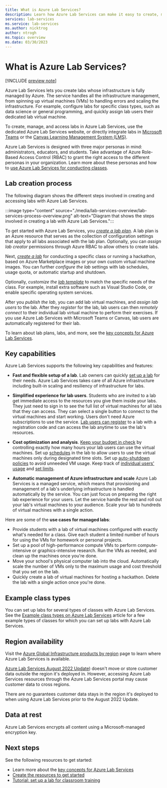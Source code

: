 ```yaml
---
title: What is Azure Lab Services?
description: Learn how Azure Lab Services can make it easy to create, manage, and secure labs with VMs for educators and students.
services: lab-services
ms.service: lab-services
ms.author: nicktrog
author: ntrogh
ms.topic: overview
ms.date: 03/30/2023
---
```


# What is Azure Lab Services?

[!INCLUDE [preview note](./includes/lab-services-new-update-note.md)]

Azure Lab Services lets you create labs whose infrastructure is fully managed by Azure. The service handles all the infrastructure management, from spinning up virtual machines (VMs) to handling errors and scaling the infrastructure. For example, configure labs for specific class types, such as data science or general programming, and quickly assign lab users their dedicated lab virtual machine.

To create, manage, and access labs in Azure Lab Services, use the dedicated Azure Lab Services website, or directly integrate labs in [Microsoft Teams](./lab-services-within-teams-overview.md) or the [Canvas Learning Management System (LMS)](./lab-services-within-canvas-overview.md).

Azure Lab Services is designed with three major personas in mind: administrators, educators, and students. Take advantage of Azure Role-Based Access Control (RBAC) to grant the right access to the different personas in your organization. Learn more about these personas and how to [use Azure Lab Services for conducting classes](./classroom-labs-scenarios.md).

## Lab creation process

The following diagram shows the different steps involved in creating and accessing labs with Azure Lab Services.

:::image type="content" source="./media/lab-services-overview/lab-services-process-overview.png" alt-text="Diagram that shows the steps involved in creating a lab with Azure Lab Services.":::

To get started with Azure Lab Services, you [*create a lab plan*](./quick-create-resources.md). A lab plan is an Azure resource that serves as the collection of configuration settings that apply to all labs associated with the lab plan. Optionally, you can *assign lab creator* permissions through Azure RBAC to allow others to create labs.

Next, [*create a lab*](./quick-create-connect-lab.md) for conducting a specific class or running a hackathon, based on Azure Marketplace images or your own custom virtual machine images. You can further *configure the lab* settings with lab schedules, usage quota, or automatic startup and shutdown.

Optionally, *customize the [lab template](./classroom-labs-concepts.md#template-virtual-machine)* to match the specific needs of the class. For example, install extra software such as Visual Studio Code, or enable specific operating system services.

After you *publish the lab*, you can add lab virtual machines, and *assign lab users* to the lab. After they *register* for the lab, lab users can then *remotely connect* to their individual lab virtual machine to perform their exercises. If you use Azure Lab Services with Microsoft Teams or Canvas, lab users are automatically registered for their lab.

To learn about lab plans, labs, and more, see the [key concepts for Azure Lab Services](./classroom-labs-concepts.md).

## Key capabilities

Azure Lab Services supports the following key capabilities and features:

- **Fast and flexible setup of a lab**. Lab owners can quickly [set up a lab](./quick-create-connect-lab.md) for their needs. Azure Lab Services takes care of all Azure infrastructure including built-in scaling and resiliency of infrastructure for labs.

- **Simplified experience for lab users**. Students who are invited to a lab get immediate access to the resources you give them inside your labs. They just need to sign in to see the full list of virtual machines for all labs that they can access. They can select a single button to connect to the virtual machines and start working. Users don't need Azure subscriptions to use the service.  [Lab users can register](how-to-use-lab.md) to a lab with a registration code and can access the lab anytime to use the lab's resources.

- **Cost optimization and analysis**. [Keep your budget in check](cost-management-guide.md) by controlling exactly how many hours your lab users can use the virtual machines. Set up [schedules](how-to-create-schedules.md) in the lab to allow users to use the virtual machines only during designated time slots. Set up [auto-shutdown policies](how-to-configure-auto-shutdown-lab-plans.md) to avoid unneeded VM usage. Keep track of [individual users' usage](how-to-manage-classroom-labs.md) and [set limits](how-to-configure-student-usage.md#set-quotas-for-users).

- **Automatic management of Azure infrastructure and scale**  Azure Lab Services is a managed service, which means that provisioning and management of a lab's underlying infrastructure is handled automatically by the service. You can just focus on preparing the right lab experience for your users. Let the service handle the rest and roll out your lab's virtual machines to your audience. Scale your lab to hundreds of virtual machines with a single action.

Here are some of the **use cases for managed labs**:

- Provide students with a lab of virtual machines configured with exactly what's needed for a class. Give each student a limited number of hours for using the VMs for homework or personal projects.
- Set up a pool of high-performance compute VMs to perform compute-intensive or graphics-intensive research. Run the VMs as needed, and clean up the machines once you're done.
- Move your school's physical computer lab into the cloud. Automatically scale the number of VMs only to the maximum usage and cost threshold that you set on the lab.  
- Quickly create a lab of virtual machines for hosting a hackathon. Delete the lab with a single action once you're done.

## Example class types

You can set up labs for several types of classes with Azure Lab Services. See the [Example class types on Azure Lab Services](class-types.md) article for a few example types of classes for which you can set up labs with Azure Lab Services.

## Region availability

Visit the [Azure Global Infrastructure products by region](https://azure.microsoft.com/global-infrastructure/services/?products=lab-services) page to learn where Azure Lab Services is available.

[Azure Lab Services August 2022 Update](lab-services-whats-new.md)) doesn't move or store customer data outside the region it's deployed in.  However, accessing Azure Lab Services resources through the Azure Lab Services portal may cause customer data to cross regions.

There are no guarantees customer data stays in the region it's deployed to when using Azure Lab Services prior to the August 2022 Update.

## Data at rest

Azure Lab Services encrypts all content using a Microsoft-managed encryption key.

## Next steps

See the following resources to get started:

- Learn more about the [key concepts for Azure Lab Services](./classroom-labs-concepts.md)
- [Create the resources to get started](./quick-create-resources.md)
- [Tutorial: set up a lab for classroom training](./tutorial-setup-lab.md)